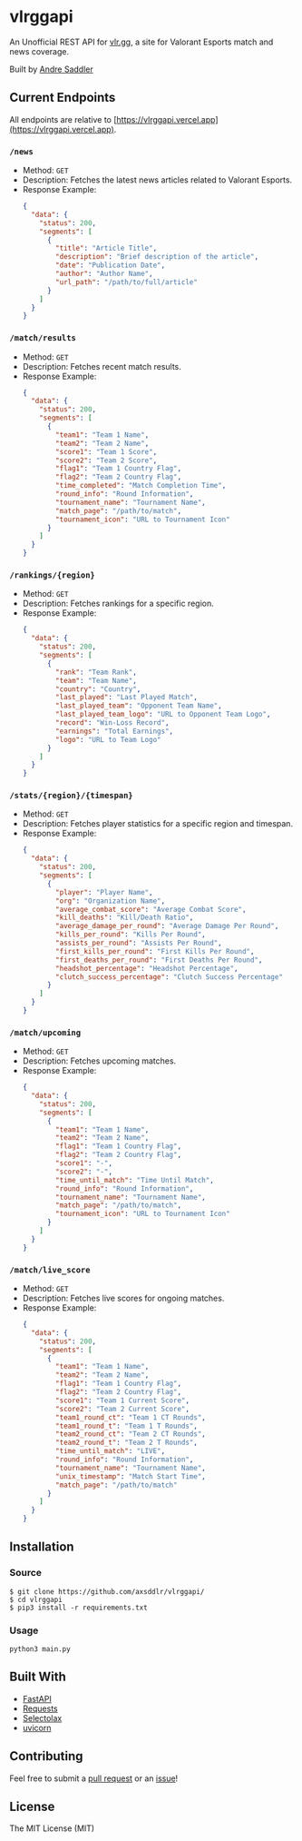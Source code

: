 # vlrggapi

An Unofficial REST API for [vlr.gg](https://www.vlr.gg/), a site for Valorant Esports match and news coverage.

Built by [Andre Saddler](https://github.com/axsddlr/)

## Current Endpoints

All endpoints are relative to [https://vlrggapi.vercel.app](https://vlrggapi.vercel.app).

### `/news`
- Method: `GET`
- Description: Fetches the latest news articles related to Valorant Esports.
- Response Example:
  ```json
  {
    "data": {
      "status": 200,
      "segments": [
        {
          "title": "Article Title",
          "description": "Brief description of the article",
          "date": "Publication Date",
          "author": "Author Name",
          "url_path": "/path/to/full/article"
        }
      ]
    }
  }
  ```

### `/match/results`
- Method: `GET`
- Description: Fetches recent match results.
- Response Example:
  ```json
  {
    "data": {
      "status": 200,
      "segments": [
        {
          "team1": "Team 1 Name",
          "team2": "Team 2 Name",
          "score1": "Team 1 Score",
          "score2": "Team 2 Score",
          "flag1": "Team 1 Country Flag",
          "flag2": "Team 2 Country Flag",
          "time_completed": "Match Completion Time",
          "round_info": "Round Information",
          "tournament_name": "Tournament Name",
          "match_page": "/path/to/match",
          "tournament_icon": "URL to Tournament Icon"
        }
      ]
    }
  }
  ```

### `/rankings/{region}`
- Method: `GET`
- Description: Fetches rankings for a specific region.
- Response Example:
  ```json
  {
    "data": {
      "status": 200,
      "segments": [
        {
          "rank": "Team Rank",
          "team": "Team Name",
          "country": "Country",
          "last_played": "Last Played Match",
          "last_played_team": "Opponent Team Name",
          "last_played_team_logo": "URL to Opponent Team Logo",
          "record": "Win-Loss Record",
          "earnings": "Total Earnings",
          "logo": "URL to Team Logo"
        }
      ]
    }
  }
  ```

### `/stats/{region}/{timespan}`
- Method: `GET`
- Description: Fetches player statistics for a specific region and timespan.
- Response Example:
  ```json
  {
    "data": {
      "status": 200,
      "segments": [
        {
          "player": "Player Name",
          "org": "Organization Name",
          "average_combat_score": "Average Combat Score",
          "kill_deaths": "Kill/Death Ratio",
          "average_damage_per_round": "Average Damage Per Round",
          "kills_per_round": "Kills Per Round",
          "assists_per_round": "Assists Per Round",
          "first_kills_per_round": "First Kills Per Round",
          "first_deaths_per_round": "First Deaths Per Round",
          "headshot_percentage": "Headshot Percentage",
          "clutch_success_percentage": "Clutch Success Percentage"
        }
      ]
    }
  }
  ```

### `/match/upcoming`
- Method: `GET`
- Description: Fetches upcoming matches.
- Response Example:
  ```json
  {
    "data": {
      "status": 200,
      "segments": [
        {
          "team1": "Team 1 Name",
          "team2": "Team 2 Name",
          "flag1": "Team 1 Country Flag",
          "flag2": "Team 2 Country Flag",
          "score1": "-",
          "score2": "-",
          "time_until_match": "Time Until Match",
          "round_info": "Round Information",
          "tournament_name": "Tournament Name",
          "match_page": "/path/to/match",
          "tournament_icon": "URL to Tournament Icon"
        }
      ]
    }
  }
  ```

### `/match/live_score`
- Method: `GET`
- Description: Fetches live scores for ongoing matches.
- Response Example:
  ```json
  {
    "data": {
      "status": 200,
      "segments": [
        {
          "team1": "Team 1 Name",
          "team2": "Team 2 Name",
          "flag1": "Team 1 Country Flag",
          "flag2": "Team 2 Country Flag",
          "score1": "Team 1 Current Score",
          "score2": "Team 2 Current Score",
          "team1_round_ct": "Team 1 CT Rounds",
          "team1_round_t": "Team 1 T Rounds",
          "team2_round_ct": "Team 2 CT Rounds",
          "team2_round_t": "Team 2 T Rounds",
          "time_until_match": "LIVE",
          "round_info": "Round Information",
          "tournament_name": "Tournament Name",
          "unix_timestamp": "Match Start Time",
          "match_page": "/path/to/match"
        }
      ]
    }
  }
  ```

## Installation

### Source

```
$ git clone https://github.com/axsddlr/vlrggapi/
$ cd vlrggapi
$ pip3 install -r requirements.txt
```

### Usage

```
python3 main.py
```

## Built With

- [FastAPI](https://fastapi.tiangolo.com/)
- [Requests](https://requests.readthedocs.io/en/master/)
- [Selectolax](https://github.com/rushter/selectolax)
- [uvicorn](https://www.uvicorn.org/)

## Contributing

Feel free to submit a [pull request](https://github.com/axsddlr/vlrggapi/pull/new/master) or an [issue](https://github.com/axsddlr/vlrggapi/issues/new)!

## License

The MIT License (MIT)
